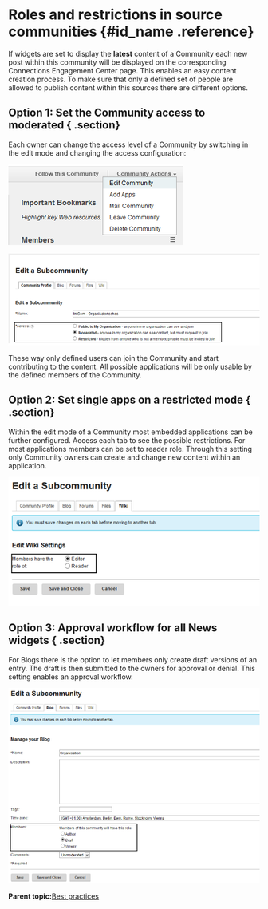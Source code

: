 # Roles and restrictions in source communities {#id_name .reference}

If widgets are set to display the **latest** content of a Community each new post within this community will be displayed on the corresponding Connections Engagement Center page. This enables an easy content creation process. To make sure that only a defined set of people are allowed to publish content within this sources there are different options.

## Option 1: Set the Community access to moderated { .section}

Each owner can change the access level of a Community by switching in the edit mode and changing the access configuration:

![image](images/image138.png)

![image](images/image139.png)

These way only defined users can join the Community and start contributing to the content. All possible applications will be only usable by the defined members of the Community.

## Option 2: Set single apps on a restricted mode { .section}

Within the edit mode of a Community most embedded applications can be further configured. Access each tab to see the possible restrictions. For most applications members can be set to reader role. Through this setting only Community owners can create and change new content within an application.

![image](images/image140.png)

## Option 3: Approval workflow for all News widgets { .section}

For Blogs there is the option to let members only create draft versions of an entry. The draft is then submitted to the owners for approval or denial. This setting enables an approval workflow.

![image](images/image141.png)

**Parent topic:**[Best practices](../../connectors/icec/cec-best-practices.md)

